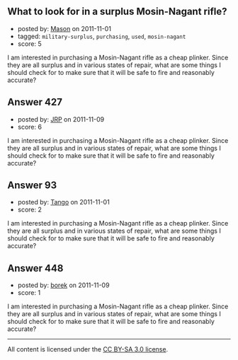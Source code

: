 ## What to look for in a surplus Mosin-Nagant rifle?

- posted by: [Mason](https://stackexchange.com/users/-1/19-mason) on 2011-11-01
- tagged: `military-surplus`, `purchasing`, `used`, `mosin-nagant`
- score: 5

I am interested in purchasing a Mosin-Nagant rifle as a cheap plinker. Since they are all surplus and in various states of repair, what are some things I should check for to make sure that it will be safe to fire and reasonably accurate?


## Answer 427

- posted by: [JRP](https://stackexchange.com/users/-1/193-jrp) on 2011-11-09
- score: 6

I am interested in purchasing a Mosin-Nagant rifle as a cheap plinker. Since they are all surplus and in various states of repair, what are some things I should check for to make sure that it will be safe to fire and reasonably accurate?


## Answer 93

- posted by: [Tango](https://stackexchange.com/users/-1/65-tango) on 2011-11-01
- score: 2

I am interested in purchasing a Mosin-Nagant rifle as a cheap plinker. Since they are all surplus and in various states of repair, what are some things I should check for to make sure that it will be safe to fire and reasonably accurate?


## Answer 448

- posted by: [borek](https://stackexchange.com/users/-1/203-borek) on 2011-11-09
- score: 1

I am interested in purchasing a Mosin-Nagant rifle as a cheap plinker. Since they are all surplus and in various states of repair, what are some things I should check for to make sure that it will be safe to fire and reasonably accurate?



---

All content is licensed under the [CC BY-SA 3.0 license](https://creativecommons.org/licenses/by-sa/3.0/).
